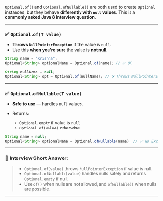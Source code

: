 `Optional.of()` and `Optional.ofNullable()` are both used to create `Optional` instances, but they behave **differently with `null` values**. This is a **commonly asked Java 8 interview question**.

---

### ✅ `Optional.of(T value)`

* **Throws `NullPointerException`** if the value is `null`.
* Use this **when you're sure** the value is **not null**.

```java
String name = "Krishna";
Optional<String> optionalName = Optional.of(name); // ✅ OK

String nullName = null;
Optional<String> opt = Optional.of(nullName); // ❌ Throws NullPointerException
```

---

### ✅ `Optional.ofNullable(T value)`

* **Safe to use** — handles `null` values.
* Returns:

    * `Optional.empty` if value is `null`
    * `Optional.of(value)` otherwise

```java
String name = null;
Optional<String> optionalName = Optional.ofNullable(name); // ✅ No Exception, returns Optional.empty
```

---

### 🧠 **Interview Short Answer:**

> * `Optional.of(value)` throws `NullPointerException` if value is null.
> * `Optional.ofNullable(value)` handles nulls safely and returns `Optional.empty` if null.
> * Use `of()` when nulls are not allowed, and `ofNullable()` when nulls are possible.

---

